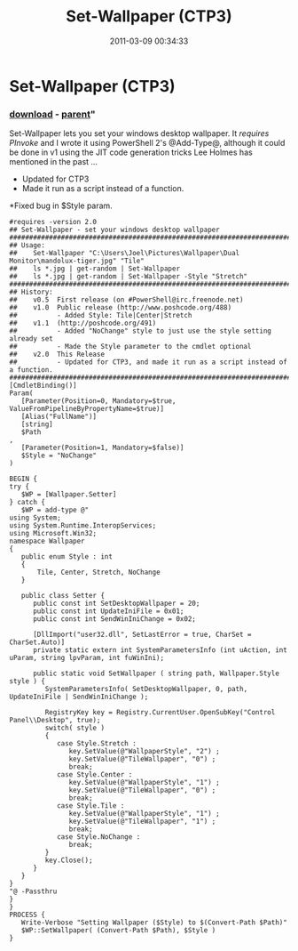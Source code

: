 ﻿---
pid:            2553
parent:         815
children:       
poster:         Winfred
title:          Set-Wallpaper (CTP3)
date:           2011-03-09 00:34:33
format:         posh
---

# Set-Wallpaper (CTP3)

### [download](2553.ps1) - [parent](815.md)"

Set-Wallpaper lets you set your windows desktop wallpaper.  It *requires PInvoke* and I wrote it using PowerShell 2's @Add-Type@, although it could be done in v1 using the JIT code generation tricks Lee Holmes has mentioned in the past ...

* Updated for CTP3
* Made it run as a script instead of a function.

*Fixed bug in $Style param.

```posh
#requires -version 2.0
## Set-Wallpaper - set your windows desktop wallpaper
###################################################################################################
## Usage:
##    Set-Wallpaper "C:\Users\Joel\Pictures\Wallpaper\Dual Monitor\mandolux-tiger.jpg" "Tile"
##    ls *.jpg | get-random | Set-Wallpaper
##    ls *.jpg | get-random | Set-Wallpaper -Style "Stretch"
###################################################################################################
## History:
##    v0.5  First release (on #PowerShell@irc.freenode.net)
##    v1.0  Public release (http://www.poshcode.org/488)
##          - Added Style: Tile|Center|Stretch
##    v1.1  (http://poshcode.org/491)
##          - Added "NoChange" style to just use the style setting already set
##          - Made the Style parameter to the cmdlet optional
##    v2.0  This Release
##          - Updated for CTP3, and made it run as a script instead of a function.
###################################################################################################
[CmdletBinding()]
Param(
   [Parameter(Position=0, Mandatory=$true, ValueFromPipelineByPropertyName=$true)]
   [Alias("FullName")]
   [string]
   $Path
,
   [Parameter(Position=1, Mandatory=$false)]
   $Style = "NoChange"
)

BEGIN {
try {
   $WP = [Wallpaper.Setter]
} catch {
   $WP = add-type @"
using System;
using System.Runtime.InteropServices;
using Microsoft.Win32;
namespace Wallpaper
{
   public enum Style : int
   {
       Tile, Center, Stretch, NoChange
   }

   public class Setter {
      public const int SetDesktopWallpaper = 20;
      public const int UpdateIniFile = 0x01;
      public const int SendWinIniChange = 0x02;

      [DllImport("user32.dll", SetLastError = true, CharSet = CharSet.Auto)]
      private static extern int SystemParametersInfo (int uAction, int uParam, string lpvParam, int fuWinIni);
      
      public static void SetWallpaper ( string path, Wallpaper.Style style ) {
         SystemParametersInfo( SetDesktopWallpaper, 0, path, UpdateIniFile | SendWinIniChange );
         
         RegistryKey key = Registry.CurrentUser.OpenSubKey("Control Panel\\Desktop", true);
         switch( style )
         {
            case Style.Stretch :
               key.SetValue(@"WallpaperStyle", "2") ; 
               key.SetValue(@"TileWallpaper", "0") ;
               break;
            case Style.Center :
               key.SetValue(@"WallpaperStyle", "1") ; 
               key.SetValue(@"TileWallpaper", "0") ; 
               break;
            case Style.Tile :
               key.SetValue(@"WallpaperStyle", "1") ; 
               key.SetValue(@"TileWallpaper", "1") ;
               break;
            case Style.NoChange :
               break;
         }
         key.Close();
      }
   }
}
"@ -Passthru
}
}
PROCESS {
   Write-Verbose "Setting Wallpaper ($Style) to $(Convert-Path $Path)"
   $WP::SetWallpaper( (Convert-Path $Path), $Style )
}
```
